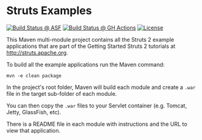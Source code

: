 # Struts Examples

[![Build Status @ ASF](https://ci-builds.apache.org/buildStatus/icon?job=Struts%2FStruts-examples-master)](https://ci-builds.apache.org/job/Struts/job/Struts-examples-master/)
[![Build Status @ GH Actions](https://github.com/apache/struts-examples/actions/workflows/maven.yml/badge.svg)](https://github.com/apache/struts-examples/actions/workflows/maven.yml)
[![License](http://img.shields.io/:license-apache-blue.svg)](http://www.apache.org/licenses/LICENSE-2.0.html)

This Maven multi-module project contains all the Struts 2 example applications that are part of the Getting Started Struts 2 tutorials at http://struts.apache.org.

To build all the example applications run the Maven command:

```
mvn -e clean package
```

In the project's root folder, Maven will build each module and create a `.war` file in the target sub-folder of each module.

You can then copy the `.war` files to your Servlet container (e.g. Tomcat, Jetty, GlassFish, etc).

There is a README file in each module with instructions and the URL to view that application.

